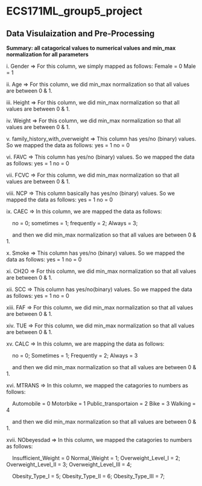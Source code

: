 # ECS171ML_group5_project
## Data Visulaization and Pre-Processing
**Summary: all catagorical values to numerical values and min_max normalization for all parameters**

i. Gender
=> For this column, we simply mapped as follows:
Female = 0
Male = 1

ii. Age 
=> For this column, we did min_max normalization so that all values are between 0 & 1.

iii. Height
=> For this column, we did min_max normalization so that all values are between 0 & 1.

iv. Weight
=> For this column, we did min_max normalization so that all values are between 0 & 1.

v. family_history_with_overweight
=> This column has yes/no (binary) values. So we mapped the data as follows:
yes = 1
no = 0

vi. FAVC
=> This column has yes/no (binary) values. So we mapped the data as follows:
yes = 1
no = 0

vii. FCVC
=> For this column, we did min_max normalization so that all values are between 0 & 1.

viii. NCP
=> This column basically has yes/no (binary) values. So we mapped the data as follows:
yes = 1
no = 0

ix. CAEC
=> In this column, we are mapped the data as follows:


&nbsp;&nbsp;&nbsp;&nbsp;no = 0;
sometimes = 1;
frequently = 2;
Always = 3;


&nbsp;&nbsp;&nbsp;&nbsp;and then we did min_max normalization so that all values are between 0 & 1.

x. Smoke
=> This column has yes/no (binary) values. So we mapped the data as follows:
yes = 1
no = 0

xi. CH2O
=> For this column, we did min_max normalization so that all values are between 0 & 1.

xii. SCC
=> This column has yes/no(binary) values. So we mapped the data as follows:
yes = 1
no = 0

xiii. FAF
=> For this column, we did min_max normalization so that all values are between 0 & 1.

xiv. TUE
=> For this column, we did min_max normalization so that all values are between 0 & 1.

xv. CALC
=> In this column, we are mapping the data as follows:

&nbsp;&nbsp;&nbsp;&nbsp;no = 0;
Sometimes = 1;
Frequently = 2;
Always = 3

&nbsp;&nbsp;&nbsp;&nbsp;and then we did min_max normalization so that all values are between 0 & 1.

xvi. MTRANS
=> In this column, we mapped the catagories to numbers as follows:

&nbsp;&nbsp;&nbsp;&nbsp;Automobile = 0
Motorbike = 1
Public_transportaion = 2
Bike = 3
Walking = 4

&nbsp;&nbsp;&nbsp;&nbsp;and then we did min_max normalization so that all values are between 0 & 1.

xvii. NObeyesdad
=> In this column, we mapped the catagories to numbers as follows:

&nbsp;&nbsp;&nbsp;&nbsp;Insufficient_Weight = 0
Normal_Weight = 1;
Overweight_Level_I = 2;
Overweight_Level_II = 3;
Overweight_Level_III = 4;


&nbsp;&nbsp;&nbsp;&nbsp;Obesity_Type_I = 5;
Obesity_Type_II = 6;
Obesity_Type_III = 7;

